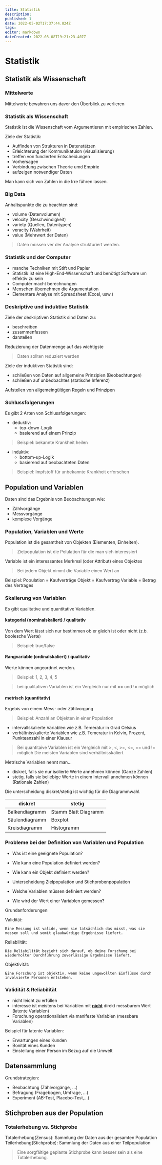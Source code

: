 ```yaml
---
title: Statistik
description: 
published: 1
date: 2022-05-02T17:37:44.824Z
tags: 
editor: markdown
dateCreated: 2022-03-08T19:21:23.407Z
---
```


# Statistik

## Statistik als Wissenschaft

### Mittelwerte
Mittelwerte bewahren uns davor den Überblick zu verlieren

### Statistik als Wissenschaft
Statistik ist die Wissenschaft vom Argumentieren mit empirischen Zahlen.

Ziele der Statistik:
- Auffinden von Strukturen in Datenstätzen
- Erleichterung der Kommunikatuion (visualisierung)
- treffen von fundierten Entscheidungen
- Vorhersagen
- Verbindung zwischen Theorie umd Empirie
- aufzeigen notwendiger Daten

Man kann sich von Zahlen in die Irre führen lassen.

### Big Data

Anhaltspunkte die zu beachten sind:
- volume (Datenvolumen)
- velocity (Geschwindigkeit)
- variety (Quellen, Datentypen)
- veracity (Wahrheit)
- value (Mehrwert der Daten)

> Daten müssen ver der Analyse strukturiert werden.

### Statistik und der Computer
- manche Techniken mit Stift und Papier
- Statistik ist eine High-End-Wissenschaft und benötigt Software um effektiv zu sein
- Computer macht berechnungen
- Menschen übernehmen die Argumentation
- Elementare Analyse mit Spreadsheet (Excel, usw.)

### Deskriptive und induktive Statistik

Ziele der deskriptiven Statistik sind Daten zu:
- beschreiben 
- zusammenfassen
- darstellen

Reduzierung der Datenmenge auf das wichtigste

> Daten sollten reduziert werden

Ziele der induktiven Statistik sind:
- schließen von Daten auf allgemeine Prinzipien (Beobachtungen)
- schließen auf unbeobachtes (statische Inferenz)

Aufstellen von allgemeingültigen Regeln und Prinzipen

### Schlussfolgerungen

Es gibt 2 Arten von Schlussfolgerungen:
- deduktiv:
	- top-down-Logik
	- basierend auf einem Prinzip

> Beispiel: bekannte Krankheit heilen

- induktiv:
	- bottom-up-Logik
	- basierend auf beobachteten Daten

> Beispiel: Impfstoff für unbekannte Krankheit erforschen

## Population und Variablen

Daten sind das Ergebnis von Beobachtungen wie:
- Zählvorgänge
- Messvorgänge
- komplexe Vorgänge



### Population, Variablen und Werte
Population ist die gesamtheit von Objekten (Elementen, Einheiten).

> Zielpopulation ist die Polulation für die man sich interessiert

Variable ist ein interessantes Merkmal (oder Attribut) eines Objektes

> Bei jedem Objekt nimmt die Variable einen Wert an

Beispiel:
Population = Kaufverträge
Objekt = Kaufvertrag
Variable = Betrag des Vertrages

### Skalierung von Variablen 

Es gibt qualitative und quantitative Variablen.

#### kategorial (nominalskaliert) / qualitativ 
Von dem Wert lässt sich nur bestimmen ob er gleich ist oder nicht (z.b. boolesche Werte)

> Beispiel: true/false

#### Rangvariable (ordinalskaliert) / qualitativ
Werte können angeordnet werden.

> Beispiel: 1, 2, 3, 4, 5

> bei qualitativen Variablen ist ein Vergleich nur mit == und != möglich

#### metrisch (quantitativ)
Ergebis von einem Mess- oder Zählvorgang.

> Beispiel: Anzahl an Objekten in einer Population

- intervallskalierte Variablen wie z.B. Temeratur in Grad Celsius 
- verhältnisskalierte Variablen wie z.B. Temeratur in Kelvin, Prozent, Punkteanzahl in einer Klausur

> Bei quantitaive Variablen ist ein Vergleich mit >, <, >=, <=, == und != möglich
> Die meisten Variablen sind verhältnisskaliert 

Metrische Variablen nennt man...
- diskret, falls sie nur isolierte Werte annehmen können (Ganze Zahlen)
- stetig, falls sie beliebige Werte in einem Intervall annehmen können (Rationale Zahlen)

Die unterscheidung diskret/stetig ist wichtig für die Diagrammwahl.


diskret | stetig |
---------|---------
 Balkendiagramm | Stamm Blatt Diagramm 
 Säulendiagramm | Boxplot 
 Kreisdiagramm | Histogramm

### Probleme bei der Definition von Variablen und Population
- Was ist eine geeignete Population?
- Wie kann eine Population definiert werden?
- Wie kann ein Objekt definiert werden?
- Unterscheidung Zielpopulation und Stichprobenpopulation

- Welche Variablen müssen definiert werden?
- Wie wird der Wert einer Variablen gemessen?


Grundanforderungen

Validität: 
     
	Eine Messung ist valide, wenn sie tatsächlich das misst, was sie messen soll und somit glaubwürdige Ergebnisse liefert.

Reliabilität: 

    Die Reliabilität bezieht sich darauf, ob deine Forschung bei wiederholter Durchführung zuverlässige Ergebnisse liefert.

Objektivität: 

    Eine Forschung ist objektiv, wenn keine ungewollten Einflüsse durch involvierte Personen entstehen.

### Validität & Reliabilität
- nicht leicht zu erfüllen
- interesse ist meistens bei Variablen mit <u>**nicht**</u> direkt messbarem Wert (latente Variablen)
- Forschung operationalisiert via manifeste Variablen (messbare Variablen) 

Beispiel für latente Variablen:
- Erwartungen eines Kunden
- Bonität eines Kunden
- Einstellung einer Person im Bezug auf die Umwelt

## Datensammlung

Grundstrategien:
- Beobachtung (Zählvorgänge, ...)
- Befragung (Fragebogen, Umfrage, ...)
- Experiment (AB-Test, Placebo-Test,...)

## Stichproben aus der Population
### Totalerhebung vs. Stichprobe
Totalerhebung(Zensus): Sammlung der Daten aus der gesamten Population
Teilerhebung(Stichprobe): Sammlung der Daten aus einer Teilpopulation

> Eine sorgfältige geplante Stichprobe kann besser sein als eine Totalerhebung.